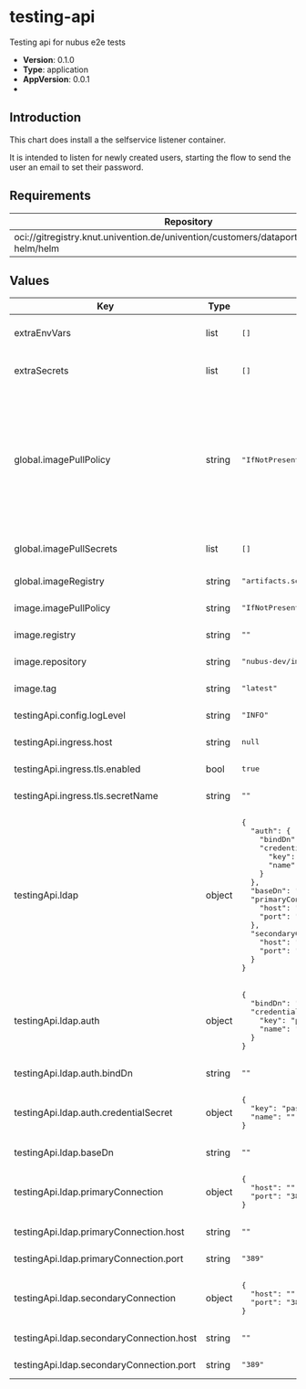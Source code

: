 # testing-api

Testing api for nubus e2e tests

- **Version**: 0.1.0
- **Type**: application
- **AppVersion**: 0.0.1
-

## Introduction

This chart does install a the selfservice listener container.

It is intended to listen for newly created users, starting the flow to send the
user an email to set their password.

## Requirements

| Repository | Name | Version |
|------------|------|---------|
| oci://gitregistry.knut.univention.de/univention/customers/dataport/upx/common-helm/helm | common | ^0.2.0 |

## Values

<table>
	<thead>
		<th>Key</th>
		<th>Type</th>
		<th>Default</th>
		<th>Description</th>
	</thead>
	<tbody>
		<tr>
			<td>extraEnvVars</td>
			<td>list</td>
			<td><pre lang="json">
[]
</pre>
</td>
			<td>Optionally specify a secret to create (primarily intended to be used in development environments to provide custom certificates)</td>
		</tr>
		<tr>
			<td>extraSecrets</td>
			<td>list</td>
			<td><pre lang="json">
[]
</pre>
</td>
			<td>Optionally specify a secret to create (primarily intended to be used in development environments to provide custom certificates)</td>
		</tr>
		<tr>
			<td>global.imagePullPolicy</td>
			<td>string</td>
			<td><pre lang="json">
"IfNotPresent"
</pre>
</td>
			<td>Define an ImagePullPolicy.  Ref.: https://kubernetes.io/docs/concepts/containers/images/#image-pull-policy  "IfNotPresent" => The image is pulled only if it is not already present locally. "Always" => Every time the kubelet launches a container, the kubelet queries the container image registry to             resolve the name to an image digest. If the kubelet has a container image with that exact digest cached             locally, the kubelet uses its cached image; otherwise, the kubelet pulls the image with the resolved             digest, and uses that image to launch the container. "Never" => The kubelet does not try fetching the image. If the image is somehow already present locally, the            kubelet attempts to start the container; otherwise, startup fails.</td>
		</tr>
		<tr>
			<td>global.imagePullSecrets</td>
			<td>list</td>
			<td><pre lang="json">
[]
</pre>
</td>
			<td>Credentials to fetch images from private registry Ref: https://kubernetes.io/docs/tasks/configure-pod-container/pull-image-private-registry/  imagePullSecrets:   - "docker-registry" </td>
		</tr>
		<tr>
			<td>global.imageRegistry</td>
			<td>string</td>
			<td><pre lang="json">
"artifacts.software-univention.de"
</pre>
</td>
			<td></td>
		</tr>
		<tr>
			<td>image.imagePullPolicy</td>
			<td>string</td>
			<td><pre lang="json">
"IfNotPresent"
</pre>
</td>
			<td>The pull policy of the container image.  This setting has higher precedence than global.imagePullPolicy.</td>
		</tr>
		<tr>
			<td>image.registry</td>
			<td>string</td>
			<td><pre lang="json">
""
</pre>
</td>
			<td>Container registry address. This setting has higher precedence than global.registry.</td>
		</tr>
		<tr>
			<td>image.repository</td>
			<td>string</td>
			<td><pre lang="json">
"nubus-dev/images/testing-api"
</pre>
</td>
			<td>The path to the container image.</td>
		</tr>
		<tr>
			<td>image.tag</td>
			<td>string</td>
			<td><pre lang="json">
"latest"
</pre>
</td>
			<td>The tag of the container image. (This is replaced with an appropriate value during the build process of the Helm chart.)</td>
		</tr>
		<tr>
			<td>testingApi.config.logLevel</td>
			<td>string</td>
			<td><pre lang="json">
"INFO"
</pre>
</td>
			<td>Log level for the selfservice listener. valid values are: ERROR WARNING, INFO, DEBUG</td>
		</tr>
		<tr>
			<td>testingApi.ingress.host</td>
			<td>string</td>
			<td><pre lang="json">
null
</pre>
</td>
			<td></td>
		</tr>
		<tr>
			<td>testingApi.ingress.tls.enabled</td>
			<td>bool</td>
			<td><pre lang="json">
true
</pre>
</td>
			<td></td>
		</tr>
		<tr>
			<td>testingApi.ingress.tls.secretName</td>
			<td>string</td>
			<td><pre lang="json">
""
</pre>
</td>
			<td></td>
		</tr>
		<tr>
			<td>testingApi.ldap</td>
			<td>object</td>
			<td><pre lang="json">
{
  "auth": {
    "bindDn": "",
    "credentialSecret": {
      "key": "password",
      "name": ""
    }
  },
  "baseDn": "",
  "primaryConnection": {
    "host": "",
    "port": "389"
  },
  "secondaryConnection": {
    "host": "",
    "port": "389"
  }
}
</pre>
</td>
			<td>LDAP settings.</td>
		</tr>
		<tr>
			<td>testingApi.ldap.auth</td>
			<td>object</td>
			<td><pre lang="json">
{
  "bindDn": "",
  "credentialSecret": {
    "key": "password",
    "name": ""
  }
}
</pre>
</td>
			<td>LDAP authentication parameters.</td>
		</tr>
		<tr>
			<td>testingApi.ldap.auth.bindDn</td>
			<td>string</td>
			<td><pre lang="json">
""
</pre>
</td>
			<td>LDAP bind DN. (user to authenticate with LDAP server)</td>
		</tr>
		<tr>
			<td>testingApi.ldap.auth.credentialSecret</td>
			<td>object</td>
			<td><pre lang="json">
{
  "key": "password",
  "name": ""
}
</pre>
</td>
			<td>LDAP bind password secret reference.</td>
		</tr>
		<tr>
			<td>testingApi.ldap.baseDn</td>
			<td>string</td>
			<td><pre lang="json">
""
</pre>
</td>
			<td>The LDAP base DN to use when connecting.</td>
		</tr>
		<tr>
			<td>testingApi.ldap.primaryConnection</td>
			<td>object</td>
			<td><pre lang="json">
{
  "host": "",
  "port": "389"
}
</pre>
</td>
			<td>LDAP server primary headless service connection parameters.</td>
		</tr>
		<tr>
			<td>testingApi.ldap.primaryConnection.host</td>
			<td>string</td>
			<td><pre lang="json">
""
</pre>
</td>
			<td>LDAP host.</td>
		</tr>
		<tr>
			<td>testingApi.ldap.primaryConnection.port</td>
			<td>string</td>
			<td><pre lang="json">
"389"
</pre>
</td>
			<td>LDAP port.</td>
		</tr>
		<tr>
			<td>testingApi.ldap.secondaryConnection</td>
			<td>object</td>
			<td><pre lang="json">
{
  "host": "",
  "port": "389"
}
</pre>
</td>
			<td>LDAP server secondary headless service connection parameters.</td>
		</tr>
		<tr>
			<td>testingApi.ldap.secondaryConnection.host</td>
			<td>string</td>
			<td><pre lang="json">
""
</pre>
</td>
			<td>LDAP host.</td>
		</tr>
		<tr>
			<td>testingApi.ldap.secondaryConnection.port</td>
			<td>string</td>
			<td><pre lang="json">
"389"
</pre>
</td>
			<td>LDAP port.</td>
		</tr>
	</tbody>
</table>

